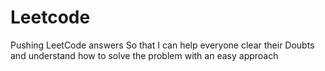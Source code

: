 # Leetcode
Pushing LeetCode answers So that I can help everyone clear their Doubts and understand how to solve the problem with an easy approach
